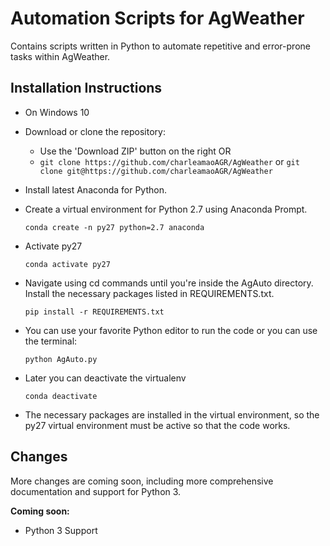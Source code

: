 # Automation Scripts for AgWeather

Contains scripts written in Python to automate repetitive and error-prone tasks within AgWeather.


## Installation Instructions

 * On Windows 10
  * Download or clone the repository:
    * Use the 'Download ZIP' button on the right OR
    * ```git clone https://github.com/charleamaoAGR/AgWeather``` or ```git clone git@https://github.com/charleamaoAGR/AgWeather```
    
  * Install latest Anaconda for Python.
  * Create a virtual environment for Python 2.7 using Anaconda Prompt.
    ```
    conda create -n py27 python=2.7 anaconda
    ```
  * Activate py27
    ```
    conda activate py27
    ```
  * Navigate using cd commands until you're inside the AgAuto directory. Install the necessary packages listed in REQUIREMENTS.txt.
    ```
    pip install -r REQUIREMENTS.txt
    ```
  * You can use your favorite Python editor to run the code or you can use the terminal:
    ```
    python AgAuto.py
    ```
  * Later you can deactivate the virtualenv
    ```
    conda deactivate
    ```
  * The necessary packages are installed in the virtual environment, so the py27 virtual environment must be active so that the code works.

## Changes

More changes are coming soon, including more comprehensive documentation and support for Python 3.

**Coming soon:**
 * Python 3 Support
